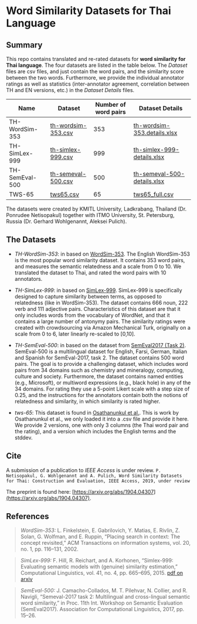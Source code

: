 
# Word Similarity Datasets for Thai Language

## Summary

This repo contains translated and re-rated datasets for **word similarity for Thai language**.
The four datasets are listed in the table below. The *Dataset* files are csv files, and just contain
the word pairs, and the similarity score between the two words.
Furthermore, we provide the individual annotator ratings as well as statistics (inter-annotator agreement,
correlation between TH and EN versions, etc.) in the *Dataset Details* files.   


|Name            | Dataset  | Number of word pairs   | Dataset Details |
|----------------| ------------- | -------------- | ------------- |
|TH-WordSim-353  | [th-wordsim-353.csv](th-wordsim-353.csv)  | 353  | [th-wordsim-353.details.xlsx](th-wordsim-353.details.xlsx)|
|TH-SimLex-999   | [th-simlex-999.csv](th-simlex-999.csv)    | 999  | [th-simlex-999-details.xlsx](th-simlex-999-details.xlsx)  |
|TH-SemEval-500  | [th-semeval-500.csv](th-semeval-500.csv)  | 500  | [th-semeval-500-details.xlsx](th-semeval-500-details.xlsx)|  
|TWS-65          | [tws65.csv](tws65.csv)                    | 65   | [tws65_full.csv](tws65_full.csv)                          |  

The datasets were created by KMITL University, Ladkrabang, Thailand (Dr. Ponrudee Netisopakul) together with ITMO University, St. Petersburg, Russia (Dr. Gerhard Wohlgenannt,
Aleksei Pulich). 

## The Datasets
* *TH-WordSim-353*: in based on [WordSim-353](http://www.cs.technion.ac.il/~gabr/resources/data/wordsim353/).
    The English WordSim-353 is the most popular word similarity dataset. It contains 353 word pairs, and measures the semantic relatedness and a scale from 0 to 10. 
    We translated the dataset to Thai, and rated the word pairs with 10 annotators. 

* *TH-SimLex-999*: in based on [SimLex-999](https://fh295.github.io/simlex.html).
    SimLex-999 is specifically designed to capture similarity between terms, as opposed to relatedness (like in WordSim-353).
    The dataset contains 666 noun, 222 verb and 111 adjective pairs. Characteristics of this dataset are that it only includes words from the vocabulary of WordNet, 
    and that it contains a large number of antonymy pairs. The similarity ratings were created with crowdsourcing via Amazon Mechanical Turk, 
    originally on a scale from 0 to 6, later linearly re-scaled to [0,10]. 

* *TH-SemEval-500*: in based on the dataset from [SemEval2017 (Task 2)](http://alt.qcri.org/semeval2017/task2/).
    SemEval-500 is a multilingual dataset for English, Farsi, German, Italian and Spanish for SemEval-2017, task 2.
    The dataset contains 500 word pairs. The goal is to provide a challenging dataset, which includes word pairs from 34 domains such as 
    chemistry and mineralogy, computing, culture and society.
    Furthermore, the dataset contains named entities (e.g., Microsoft), or multiword expressions (e.g., black hole) in any of the 34 domains.
    For rating they use a 5-point Likert scale with a step size of 0.25, and the instructions for the annotators contain both the notions of relatedness and similarity, 
    in which similarity is rated higher.


* *tws-65*: This dataset is found in [Osathanunkul et al.](https://link.springer.com/chapter/10.1007/978-3-642-22000-5_56). 
    This is work by Osathanunkul et al., we only loaded it into a .csv file and provide it here. 
    We provide 2 versions, one with only 3 columns (the Thai word pair and the rating), 
    and a version which includes the English terms and the stddev.

## Cite

A submission of a publication to *IEEE Access* is under review. 
    `P. Netisopakul, G. Wohlgenannt and A. Pulich, Word Similarity Datasets for Thai: Construction and Evaluation, IEEE Access, 2019, under review`

The preprint is found here: [https://arxiv.org/abs/1904.04307](https://arxiv.org/abs/1904.04307).


##  References
> *WordSim-353:* L. Finkelstein, E. Gabrilovich, Y. Matias, E. Rivlin, Z. Solan, G. Wolfman, and E. Ruppin, “Placing search in context: The concept revisited,” ACM Transactions on information systems, vol. 20, no. 1, pp. 116–131, 2002.

> *SimLex-999:* F. Hill, R. Reichart, and A. Korhonen, “Simlex-999: Evaluating semantic models with (genuine) similarity estimation,” Computational Linguistics, vol. 41, no. 4, pp. 665–695, 2015.
    [pdf on arxiv](https://arxiv.org/abs/1408.3456v1)

> *SemEval-500:* J. Camacho-Collados, M. T. Pilehvar, N. Collier, and R. Navigli, “Semeval-2017 task 2: Multilingual and cross-lingual semantic word similarity,” in Proc. 11th Int. Workshop on Semantic Evaluation (SemEval2017). Association for Computational Linguistics, 2017, pp. 15–26.


